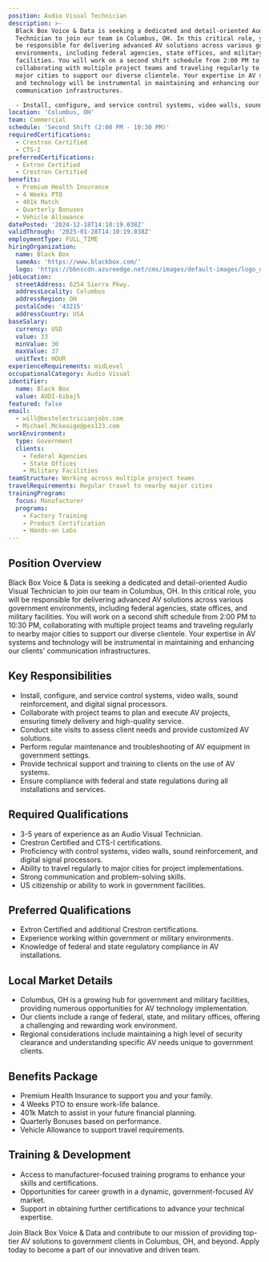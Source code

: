 ```yaml
---
position: Audio Visual Technician
description: >-
  Black Box Voice & Data is seeking a dedicated and detail-oriented Audio Visual
  Technician to join our team in Columbus, OH. In this critical role, you will
  be responsible for delivering advanced AV solutions across various government
  environments, including federal agencies, state offices, and military
  facilities. You will work on a second shift schedule from 2:00 PM to 10:30 PM,
  collaborating with multiple project teams and traveling regularly to nearby
  major cities to support our diverse clientele. Your expertise in AV systems
  and technology will be instrumental in maintaining and enhancing our clients'
  communication infrastructures.

  - Install, configure, and service control systems, video walls, sound r...
location: 'Columbus, OH'
team: Commercial
schedule: 'Second Shift (2:00 PM - 10:30 PM)'
requiredCertifications:
  - Crestron Certified
  - CTS-I
preferredCertifications:
  - Extron Certified
  - Crestron Certified
benefits:
  - Premium Health Insurance
  - 4 Weeks PTO
  - 401k Match
  - Quarterly Bonuses
  - Vehicle Allowance
datePosted: '2024-12-18T14:10:19.038Z'
validThrough: '2025-01-28T14:10:19.038Z'
employmentType: FULL_TIME
hiringOrganization:
  name: Black Box
  sameAs: 'https://www.blackbox.com/'
  logo: 'https://bbnscdn.azureedge.net/cms/images/default-images/logo_dark.png'
jobLocation:
  streetAddress: 6254 Sierra Pkwy.
  addressLocality: Columbus
  addressRegion: OH
  postalCode: '43215'
  addressCountry: USA
baseSalary:
  currency: USD
  value: 33
  minValue: 30
  maxValue: 37
  unitText: HOUR
experienceRequirements: midLevel
occupationalCategory: Audio Visual
identifier:
  name: Black Box
  value: AUDI-6ibaj5
featured: false
email:
  - will@bestelectricianjobs.com
  - Michael.Mckeaige@pes123.com
workEnvironment:
  type: Government
  clients:
    - Federal Agencies
    - State Offices
    - Military Facilities
teamStructure: Working across multiple project teams
travelRequirements: Regular travel to nearby major cities
trainingProgram:
  focus: Manufacturer
  programs:
    - Factory Training
    - Product Certification
    - Hands-on Labs
---
```


## Position Overview
Black Box Voice & Data is seeking a dedicated and detail-oriented Audio Visual Technician to join our team in Columbus, OH. In this critical role, you will be responsible for delivering advanced AV solutions across various government environments, including federal agencies, state offices, and military facilities. You will work on a second shift schedule from 2:00 PM to 10:30 PM, collaborating with multiple project teams and traveling regularly to nearby major cities to support our diverse clientele. Your expertise in AV systems and technology will be instrumental in maintaining and enhancing our clients' communication infrastructures.

## Key Responsibilities
- Install, configure, and service control systems, video walls, sound reinforcement, and digital signal processors.
- Collaborate with project teams to plan and execute AV projects, ensuring timely delivery and high-quality service.
- Conduct site visits to assess client needs and provide customized AV solutions.
- Perform regular maintenance and troubleshooting of AV equipment in government settings.
- Provide technical support and training to clients on the use of AV systems.
- Ensure compliance with federal and state regulations during all installations and services.

## Required Qualifications
- 3-5 years of experience as an Audio Visual Technician.
- Crestron Certified and CTS-I certifications.
- Proficiency with control systems, video walls, sound reinforcement, and digital signal processors.
- Ability to travel regularly to major cities for project implementations.
- Strong communication and problem-solving skills.
- US citizenship or ability to work in government facilities.

## Preferred Qualifications
- Extron Certified and additional Crestron certifications.
- Experience working within government or military environments.
- Knowledge of federal and state regulatory compliance in AV installations.

## Local Market Details
- Columbus, OH is a growing hub for government and military facilities, providing numerous opportunities for AV technology implementation.
- Our clients include a range of federal, state, and military offices, offering a challenging and rewarding work environment.
- Regional considerations include maintaining a high level of security clearance and understanding specific AV needs unique to government clients.

## Benefits Package
- Premium Health Insurance to support you and your family.
- 4 Weeks PTO to ensure work-life balance.
- 401k Match to assist in your future financial planning.
- Quarterly Bonuses based on performance.
- Vehicle Allowance to support travel requirements.

## Training & Development
- Access to manufacturer-focused training programs to enhance your skills and certifications.
- Opportunities for career growth in a dynamic, government-focused AV market.
- Support in obtaining further certifications to advance your technical expertise.

Join Black Box Voice & Data and contribute to our mission of providing top-tier AV solutions to government clients in Columbus, OH, and beyond. Apply today to become a part of our innovative and driven team.